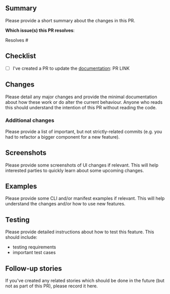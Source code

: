 ## Summary

Please provide a short summary about the changes in this PR.

**Which issue(s) this PR resolves**:
<!--
Usage: `Resolves #<issue number>`, or `Resolves (paste link of issue)`.
If you don't want the issue to be auto-closed when the PR is merged, leave out "Resolves" and simply link the issue.
-->
Resolves #

## Checklist

 - [ ] I've created a PR to update the [documentation](https://github.com/appvia/kore-docs): PR LINK

## Changes

Please detail any major changes and provide the minimal documentation about how these work or do alter the current behaviour.
Anyone who reads this should understand the intention of this PR without reading the code.

### Additional changes

Please provide a list of important, but not strictly-related commits (e.g. you had to refactor a bigger component for a new feature).

## Screenshots

Please provide some screenshots of UI changes if relevant. This will help interested parties to quickly learn about some upcoming changes.

## Examples

Please provide some CLI and/or manifest examples if relevant. This will help understand the changes and/or how to use new features.

## Testing

Please provide detailed instructions about how to test this feature. This should include:
 * testing requirements
 * important test cases

## Follow-up stories

If you've created any related stories which should be done in the future (but not as part of this PR), please record it here.
